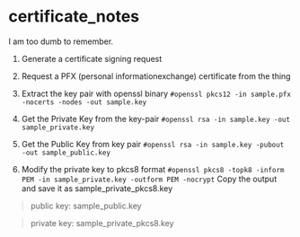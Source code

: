 # certificate_notes
I am too dumb to remember.

1. Generate a certificate signing request
  
3. Request a PFX (personal informationexchange) certificate from the thing
 
4. Extract the key pair with openssl binary
    `#openssl pkcs12 -in sample.pfx -nocerts -nodes -out sample.key`

5. Get the Private Key from the key-pair
    `#openssl rsa -in sample.key -out sample_private.key`

6. Get the Public Key from key pair
    `#openssl rsa -in sample.key -pubout -out sample_public.key`

7. Modify the private key to pkcs8 format
    `#openssl pkcs8 -topk8 -inform PEM -in sample_private.key -outform PEM -nocrypt`
    Copy the output and save it as sample_private_pkcs8.key

> public key:  sample_public.key

> private key: sample_private_pkcs8.key
